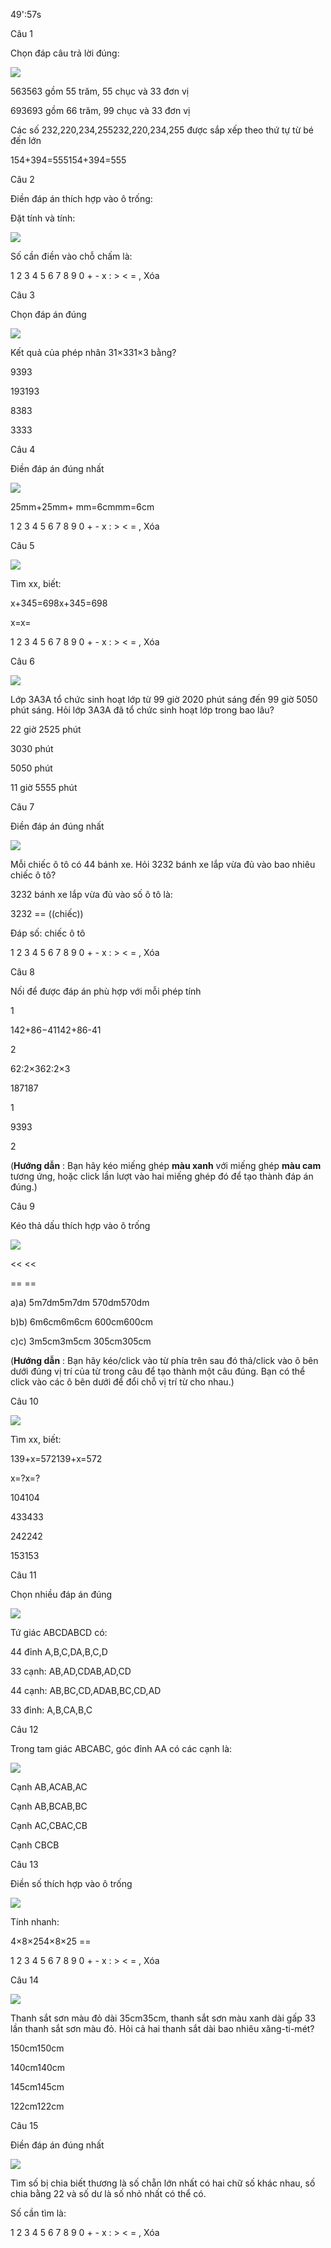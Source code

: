 49':57s

Câu 1

Chọn đáp câu trả lời đúng:

![](https://onthi123.vn/public/uploads/1_734.png)

563563 gồm 55 trăm, 55 chục và 33 đơn vị

693693 gồm 66 trăm, 99 chục và 33 đơn vị

Các số 232,220,234,255232,220,234,255 được sắp xếp theo thứ tự từ bé đến lớn

154+394=555154+394=555

Câu 2

Điền đáp án thích hợp vào ô trống:

Đặt tính và tính:

![](https://onthi123.vn/public/uploads/2_568.png)

Số cần điền vào chỗ chấm là:  

1 2 3 4 5 6 7 8 9 0 + - x : > < = , Xóa

Câu 3

Chọn đáp án đúng

![](https://onthi123.vn/public/uploads/4_542.png)

Kết quả của phép nhân 31×331×3 bằng?

9393

193193

8383

3333

Câu 4

Điền đáp án đúng nhất

![](https://onthi123.vn/public/uploads/5_535.png)

25mm+25mm+  mm=6cmmm=6cm

1 2 3 4 5 6 7 8 9 0 + - x : > < = , Xóa

Câu 5

![](https://onthi123.vn/public/uploads/5_536.png)

Tìm xx, biết: 

x+345=698x+345=698

x=x=  

1 2 3 4 5 6 7 8 9 0 + - x : > < = , Xóa

Câu 6

![](https://onthi123.vn/public/uploads/6_521.png)

Lớp 3A3A tổ chức sinh hoạt lớp từ 99 giờ 2020 phút sáng đến 99 giờ 5050 phút sáng. Hỏi lớp 3A3A đã tổ chức sinh hoạt lớp trong bao lâu?

22 giờ 2525 phút

3030 phút

5050 phút

11 giờ 5555 phút

Câu 7

Điền đáp án đúng nhất

![](https://onthi123.vn/public/uploads/7_524.png)

Mỗi chiếc ô tô có 44 bánh xe. Hỏi 3232 bánh xe lắp vừa đủ vào bao nhiêu chiếc ô tô?

3232 bánh xe lắp vừa đủ vào số ô tô là:

3232   ==  ((chiếc))

Đáp số:  chiếc ô tô

1 2 3 4 5 6 7 8 9 0 + - x : > < = , Xóa

Câu 8

Nối để được đáp án phù hợp với mỗi phép tính

1

142+86−41142+86-41

2

62:2×362:2×3

187187

1

9393

2

(**Hướng dẫn** : Bạn hãy kéo miếng ghép **màu xanh** với miếng ghép **màu cam** tương ứng, hoặc click lần lượt vào hai miếng ghép đó để tạo thành đáp án đúng.)

Câu 9

Kéo thả dấu thích hợp vào ô trống

![](https://onthi123.vn/public/uploads/8_508.png)

>> >>

<< <<

== ==

a)a) 5m7dm5m7dm 570dm570dm

b)b) 6m6cm6m6cm 600cm600cm

c)c) 3m5cm3m5cm 305cm305cm

(**Hướng dẫn** : Bạn hãy kéo/click vào từ phía trên sau đó thả/click vào ô bên dưới đúng vị trí của từ trong câu để tạo thành một câu đúng. Bạn có thể click vào các ô bên dưới để đổi chỗ vị trí từ cho nhau.)

Câu 10

![](https://onthi123.vn/public/uploads/9_489.png)

Tìm xx, biết:

139+x=572139+x=572

x=?x=?

104104

433433

242242

153153

Câu 11

Chọn nhiều đáp án đúng

![](https://onthi123.vn/public/uploads/10_504.png)

Tứ giác ABCDABCD có:

44 đỉnh A,B,C,DA,B,C,D

33 cạnh: AB,AD,CDAB,AD,CD

44 cạnh: AB,BC,CD,ADAB,BC,CD,AD

33 đỉnh: A,B,CA,B,C

Câu 12

Trong tam giác ABCABC, góc đỉnh AA có các cạnh là:

![](https://onthi123.vn/public/uploads/11_169.png)

Cạnh AB,ACAB,AC

Cạnh AB,BCAB,BC

Cạnh AC,CBAC,CB

Cạnh CBCB

Câu 13

Điền số thích hợp vào ô trống

![](https://onthi123.vn/public/uploads/12_172.png)

Tính nhanh:

4×8×254×8×25 ==  

1 2 3 4 5 6 7 8 9 0 + - x : > < = , Xóa

Câu 14

![](https://onthi123.vn/public/uploads/13_154.png)

Thanh sắt sơn màu đỏ dài 35cm35cm, thanh sắt sơn màu xanh dài gấp 33 lần thanh sắt sơn màu đỏ. Hỏi cả hai thanh sắt dài bao nhiêu xăng-ti-mét?

150cm150cm

140cm140cm

145cm145cm

122cm122cm

Câu 15

Điền đáp án đúng nhất

![](https://onthi123.vn/public/uploads/14_144.png)

Tìm số bị chia biết thương là số chẵn lớn nhất có hai chữ số khác nhau, số chia bằng 22 và số dư là số nhỏ nhất có thể có.

Số cần tìm là:  

1 2 3 4 5 6 7 8 9 0 + - x : > < = , Xóa
